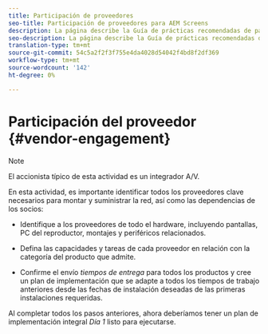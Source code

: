 ```yaml
---
title: Participación de proveedores
seo-title: Participación de proveedores para AEM Screens
description: La página describe la Guía de prácticas recomendadas de participación de proveedores para AEM Screens
seo-description: La página describe la Guía de prácticas recomendadas de participación de proveedores para AEM Screens
translation-type: tm+mt
source-git-commit: 54c5a2f2f3f755e4da4028d54042f4bd8f2df369
workflow-type: tm+mt
source-wordcount: '142'
ht-degree: 0%

---
```



# Participación del proveedor {#vendor-engagement}

>[!NOTE]
>El accionista típico de esta actividad es un integrador A/V.

En esta actividad, es importante identificar todos los proveedores clave necesarios para montar y suministrar la red, así como las dependencias de los socios:

* Identifique a los proveedores de todo el hardware, incluyendo pantallas, PC del reproductor, montajes y periféricos relacionados.

* Defina las capacidades y tareas de cada proveedor en relación con la categoría del producto que admite.

* Confirme el envío *tiempos de entrega* para todos los productos y cree un plan de implementación que se adapte a todos los tiempos de trabajo anteriores desde las fechas de instalación deseadas de las primeras instalaciones requeridas.

Al completar todos los pasos anteriores, ahora deberíamos tener un plan de implementación integral *Día 1* listo para ejecutarse.
